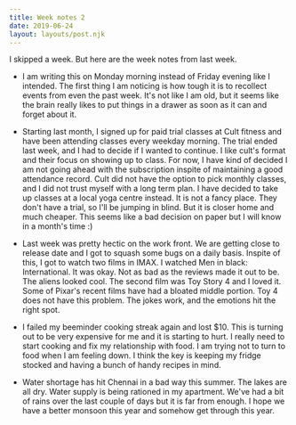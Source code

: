 ```yaml
---
title: Week notes 2
date: 2019-06-24
layout: layouts/post.njk
---
```


I skipped a week. But here are the week notes from last week.

- I am writing this on Monday morning instead of Friday evening like I intended. The first thing I am noticing is how tough it is to recollect events from even the past week. It's not like I am old, but it seems like the brain really likes to put things in a drawer as soon as it can and forget about it.

- Starting last month, I signed up for paid trial classes at Cult fitness and have been attending classes every weekday morning. The trial ended last week, and I had to decide if I wanted to continue. I like cult's format and their focus on showing up to class. For now, I have kind of decided I am not going ahead with the subscription inspite of maintaining a good attendance record. Cult did not have the option to pick monthly classes, and I did not trust myself with a long term plan. I have decided to take up classes at a local yoga centre instead. It is not a fancy place. They don't have a trial, so I'll be jumping in blind. But it is closer home and much cheaper. This seems like a bad decision on paper but I will know in a month's time :)

- Last week was pretty hectic on the work front. We are getting close to release date and I got to squash some bugs on a daily basis. Inspite of this, I got to watch two films in IMAX. I watched Men in black: International. It was okay. Not as bad as the reviews made it out to be. The aliens looked cool. The second film was Toy Story 4 and I loved it. Some of Pixar's recent films have had a bloated middle portion. Toy  4 does not have this problem. The jokes work, and the emotions hit the right spot. 

- I failed my beeminder cooking streak again and lost $10. This is turning out to be very expensive for me and it is starting to hurt. I really need to start cooking and fix my relationship with food. I am trying not to turn to food when I am feeling down. I think the key is keeping my fridge stocked and having a bunch of handy recipes in mind.

- Water shortage has hit Chennai in a bad way this summer. The lakes are all dry. Water supply is being rationed in my apartment. We've had a bit of rains over the last couple of days but it is far from enough. I hope we have a better monsoon this year and somehow get through this year.